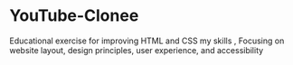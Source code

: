 # YouTube-Clonee
Educational exercise for improving HTML and CSS my skills , Focusing on website layout, design principles, user experience, and accessibility
